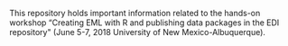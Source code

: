 This repository holds important information related to the hands-on workshop “Creating EML with R and publishing data packages in the EDI repository" (June 5-7, 2018 University of New Mexico-Albuquerque).
